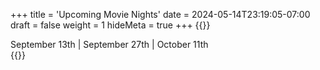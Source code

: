 +++
title = 'Upcoming Movie Nights'
date = 2024-05-14T23:19:05-07:00
draft = false
weight = 1
hideMeta = true
+++
{{<rawhtml>}}
<div class="movie-attrib">
<!--June 28th | July 12th | July 26th | August 16th | August 30th | -->September 13th | September 27th |  October 11th
</div>
{{</rawhtml>}}